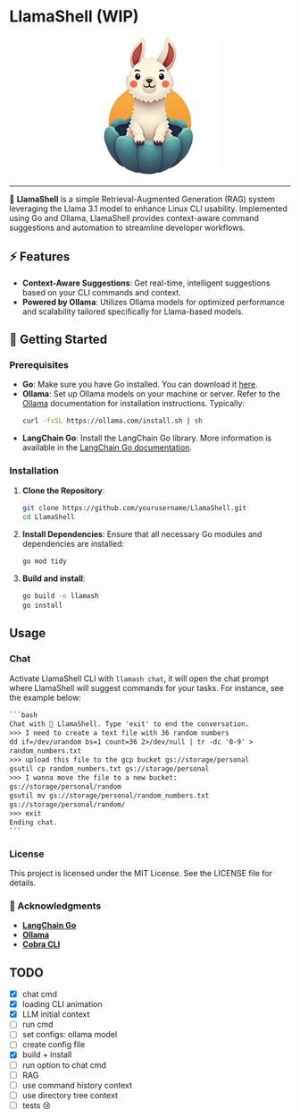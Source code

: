 
# LlamaShell (WIP)

<div align="center">
	<img width=250 src="assets/logo.png">
</div>

----

🦙 **LlamaShell** is a simple Retrieval-Augmented Generation (RAG) system leveraging the Llama 3.1 model to enhance Linux CLI usability. Implemented using Go and Ollama, LlamaShell provides context-aware command suggestions and automation to streamline developer workflows.

## ⚡ Features

-   **Context-Aware Suggestions**: Get real-time, intelligent suggestions based on your CLI commands and context.
-   **Powered by Ollama**: Utilizes Ollama models for optimized performance and scalability tailored specifically for Llama-based models.


## 🎉 Getting Started

### Prerequisites

-   **Go**: Make sure you have Go installed. You can download it [here](https://golang.org/dl/).
-   **Ollama**: Set up Ollama models on your machine or server. Refer to the [Ollama](https://ollama.com/) documentation for installation instructions. Typically:
    ```bash
    curl -fsSL https://ollama.com/install.sh | sh
    ```
-   **LangChain Go**: Install the LangChain Go library. More information is available in the [LangChain Go documentation](https://github.com/langchain-ai/langchain-go).

### Installation

1. **Clone the Repository**:
    ```bash
    git clone https://github.com/yourusername/LlamaShell.git 
    cd LlamaShell
    ```
2. **Install Dependencies**: Ensure that all necessary Go modules and dependencies are installed:
	```bash
	go mod tidy
3. **Build and install**:
    ```bash
    go build -o llamash
    go install
    ```


## Usage

### Chat

Activate LlamaShell CLI with `llamash chat`, it will open the chat prompt where LlamaShell will suggest commands for your tasks. For instance, see the example below:

    ```bash
    Chat with 🦙 LlamaShell. Type 'exit' to end the conversation.
    >>> I need to create a text file with 36 random numbers
    dd if=/dev/urandom bs=1 count=36 2>/dev/null | tr -dc '0-9' > random_numbers.txt
    >>> upload this file to the gcp bucket gs://storage/personal
    gsutil cp random_numbers.txt gs://storage/personal
    >>> I wanna move the file to a new bucket: gs://storage/personal/random
    gsutil mv gs://storage/personal/random_numbers.txt gs://storage/personal/random/
    >>> exit
    Ending chat.
    ```

### License

This project is licensed under the MIT License. See the LICENSE file for details.

### 🔗 Acknowledgments

-   [**LangChain Go**](https://github.com/tmc/langchaingo)
-   [**Ollama**](https://ollama.com/)
-   [**Cobra CLI**](https://github.com/spf13/cobra)

## TODO

 - [X] chat cmd
 - [X] loading CLI animation
 - [X] LLM initial context
 - [ ] run cmd
 - [ ] set configs: ollama model
 - [ ] create config file
 - [x] build + install
 - [ ] run option to chat cmd
 - [ ] RAG
 - [ ] use command history context
 - [ ] use directory tree context
 - [ ] tests :cry: